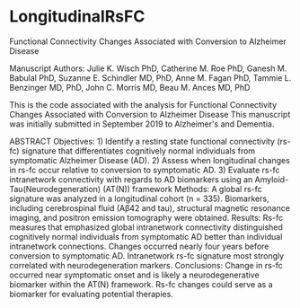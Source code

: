 # LongitudinalRsFC
Functional Connectivity Changes Associated with Conversion to Alzheimer Disease

Manuscript Authors:  Julie K. Wisch PhD, Catherine M. Roe PhD, Ganesh M. Babulal PhD, Suzanne E. Schindler MD, PhD, 
Anne M. Fagan PhD, Tammie L. Benzinger MD, PhD, John C. Morris MD, Beau M. Ances MD, PhD


This is the code associated with the analysis for Functional Connectivity Changes Associated with Conversion to Alzheimer Disease
This manuscript was initially submitted in September 2019 to Alzheimer's and Dementia.


ABSTRACT 
Objectives: 1) Identify a resting state functional connectivity (rs-fc) signature that differentiates cognitively normal individuals from symptomatic Alzheimer Disease (AD). 2) Assess when longitudinal changes in rs-fc occur relative to conversion to symptomatic AD. 3) Evaluate rs-fc intranetwork connectivity with regards to AD biomarkers using an Amyloid-Tau(Neurodegeneration) (AT(N)) framework
Methods: A global rs-fc signature was analyzed in a longitudinal cohort (n = 335). Biomarkers, including cerebrospinal fluid (Aβ42 and tau), structural magnetic resonance imaging, and positron emission tomography were obtained.
Results: Rs-fc measures that emphasized global intranetwork connectivity distinguished cognitively normal individuals from symptomatic AD better than individual intranetwork connections. Changes occurred nearly four years before conversion to symptomatic AD. Intranetwork rs-fc signature most strongly correlated with neurodegeneration markers. 
Conclusions: Change in rs-fc occurred near symptomatic onset and is likely a neurodegenerative biomarker within the AT(N) framework. Rs-fc changes could serve as a biomarker for evaluating potential therapies. 

